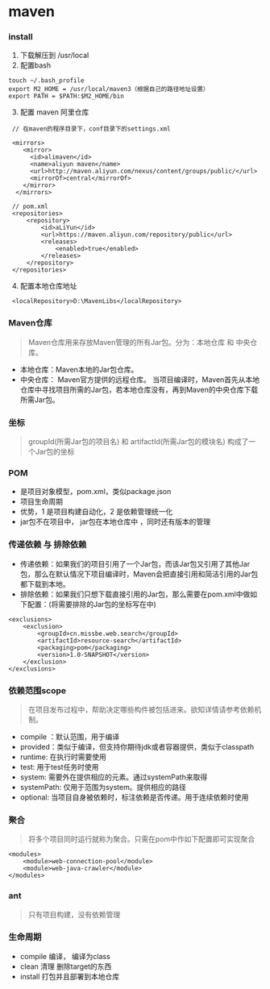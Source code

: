  # maven 

 ### install
 1. 下载解压到 /usr/local
 2. 配置bash
 ``` 
 touch ~/.bash_profile
 export M2_HOME = /usr/local/maven3（根据自己的路径地址设置）
 export PATH = $PATH:$M2_HOME/bin
 
 ```
 3. 配置 maven 阿里仓库
```
 // 在maven的程序目录下，conf目录下的settings.xml

 <mirrors>
    <mirror>
      <id>alimaven</id>
      <name>aliyun maven</name>
      <url>http://maven.aliyun.com/nexus/content/groups/public/</url>
      <mirrorOf>central</mirrorOf>
    </mirror>
  </mirrors>
  
 // pom.xml 
 <repositories>
     <repository>
         <id>aLiYun</id>
         <url>https://maven.aliyun.com/repository/public</url>
         <releases>
             <enabled>true</enabled>
         </releases>
     </repository>
 </repositories>

```
4. 配置本地仓库地址 
``` 
 <localRepository>D:\MavenLibs</localRepository>

```
 
### Maven仓库
> Maven仓库用来存放Maven管理的所有Jar包。分为：本地仓库 和 中央仓库。

- 本地仓库：Maven本地的Jar包仓库。
- 中央仓库： Maven官方提供的远程仓库。
当项目编译时，Maven首先从本地仓库中寻找项目所需的Jar包，若本地仓库没有，再到Maven的中央仓库下载所需Jar包。

### 坐标 
> groupId(所需Jar包的项目名) 和 artifactId(所需Jar包的模块名) 构成了一个Jar包的坐标 

 ### POM
 - 是项目对象模型，pom.xml，类似package.json 
 - 项目生命周期 
 - 优势，1 是项目构建自动化，2 是依赖管理统一化  
 - jar包不在项目中， jar包在本地仓库中 ，同时还有版本的管理 
 
### 传递依赖 与 排除依赖
- 传递依赖：如果我们的项目引用了一个Jar包，而该Jar包又引用了其他Jar包，那么在默认情况下项目编译时，Maven会把直接引用和简洁引用的Jar包都下载到本地。
- 排除依赖：如果我们只想下载直接引用的Jar包，那么需要在pom.xml中做如下配置：(将需要排除的Jar包的坐标写在中)

``` 
<exclusions>
    <exclusion>
        <groupId>cn.missbe.web.search</groupId>
        <artifactId>resource-search</artifactId>
        <packaging>pom</packaging>
        <version>1.0-SNAPSHOT</version>
    </exclusion>
</exclusions>
```

### 依赖范围scope
> 在项目发布过程中，帮助决定哪些构件被包括进来。欲知详情请参考依赖机制。    
- compile ：默认范围，用于编译      
- provided：类似于编译，但支持你期待jdk或者容器提供，类似于classpath      
- runtime: 在执行时需要使用      
- test:    用于test任务时使用      
- system: 需要外在提供相应的元素。通过systemPath来取得      
- systemPath: 仅用于范围为system。提供相应的路径      
- optional:   当项目自身被依赖时，标注依赖是否传递。用于连续依赖时使用


### 聚合
> 将多个项目同时运行就称为聚合。只需在pom中作如下配置即可实现聚合
```
<modules>
    <module>web-connection-pool</module>
    <module>web-java-crawler</module>
</modules>
``` 

 ### ant
 > 只有项目构建，没有依赖管理 


 ### 生命周期
 - compile 编译， 编译为class
 - clean  清理 删除target的东西
 - install 打包并且部署到本地仓库 
  
 